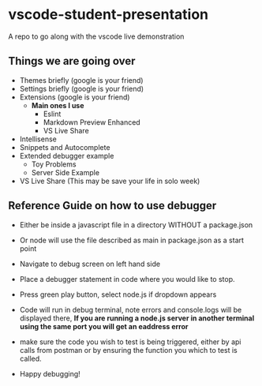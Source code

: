 # vscode-student-presentation
A repo to go along with the vscode live demonstration

## Things we are going over

* Themes briefly (google is your friend)
* Settings briefly (google is your friend)
* Extensions (google is your friend)
  * **Main ones I use**
    * Eslint
    * Markdown Preview Enhanced
    * VS Live Share
* Intellisense
* Snippets and Autocomplete
* Extended debugger example
  * Toy Problems
  * Server Side Example
* VS Live Share (This may be save your life in solo week)



## Reference Guide on how to use debugger

* Either be inside a javascript file in a directory WITHOUT a package.json
* Or node will use the file described as main in package.json as a start point

* Navigate to debug screen on left hand side
* Place a debugger statement in code where you would like to stop.
* Press green play button, select node.js if dropdown appears
* Code will run in debug terminal, note errors and console.logs will be displayed there, **If you are running a node.js server in another terminal using the same port you will get an eaddress error**
* make sure the code you wish to test is being triggered, either by api calls from postman or by ensuring the function you which to test is called. 
* Happy debugging!
